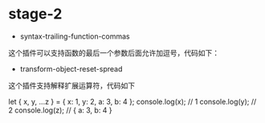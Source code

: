stage-2
========

- syntax-trailing-function-commas

这个插件可以支持函数的最后一个参数后面允许加逗号，代码如下：

- transform-object-reset-spread

这个插件支持解释扩展运算符，代码如下

let { x, y, ...z } = { x: 1, y: 2, a: 3, b: 4 };
console.log(x); // 1
console.log(y); // 2
console.log(z); // { a: 3, b: 4 }